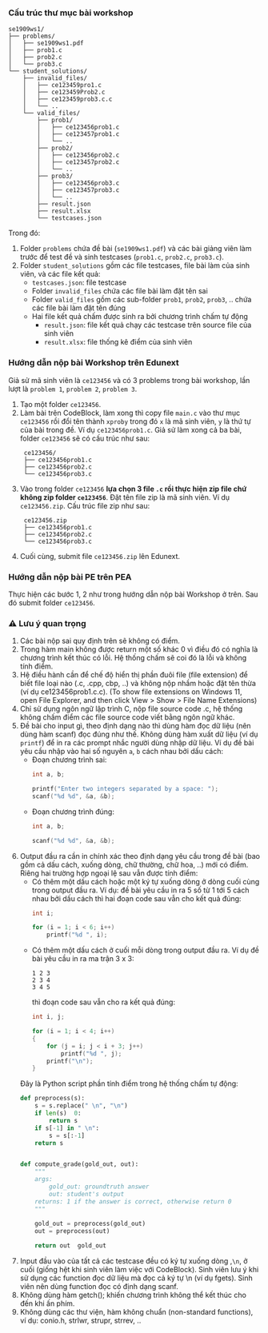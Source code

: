 ### Cấu trúc thư mục bài workshop

```text
se1909ws1/
├── problems/
│   ├── se1909ws1.pdf
│   ├── prob1.c
│   ├── prob2.c
│   └── prob3.c
└── student_solutions/
    ├── invalid_files/
    │   ├── ce123459pro1.c
    │   ├── ce123459Prob2.c
    │   ├── ce123459prob3.c.c
    │   └── ..
    └── valid_files/
        ├── prob1/
        │   ├── ce123456prob1.c
        │   ├── ce123457prob1.c
        │   └── ..
        ├── prob2/
        │   ├── ce123456prob2.c
        │   ├── ce123457prob2.c
        │   └── ..
        ├── prob3/
        │   ├── ce123456prob3.c
        │   ├── ce123457prob3.c
        │   └── ..
        ├── result.json
        ├── result.xlsx
        └── testcases.json    
```
Trong đó:
1. Folder `problems` chứa đề bài (`se1909ws1.pdf`) và các bài giảng viên làm trước để test đề và sinh testcases (`prob1.c`, `prob2.c`, `prob3.c`).
2. Folder `student_solutions` gồm các file testcases, file bài làm của sinh viên, và các file kết quả:
    - `testcases.json`: file testcase
    - Folder `invalid_files` chứa các file bài làm đặt tên sai
    - Folder `valid_files` gồm các sub-folder `prob1`, `prob2`, `prob3`, .. chứa các file bài làm đặt tên đúng
    - Hai file kết quả chấm được sinh ra bởi chương trình chấm tự động
        -  `result.json`: file kết quả chạy các testcase trên source file của sinh viên
        -  `result.xlsx`: file thống kê điểm của sinh viên

### Hướng dẫn nộp bài Workshop trên Edunext

Giả sử mã sinh viên là `ce123456` và có 3 problems trong bài workshop, lần lượt là `problem 1`, `problem 2`, `problem 3`.
1. Tạo một folder `ce123456`.
2. Làm bài trên CodeBlock, làm xong thì copy file `main.c` vào thư mục `ce123456` rồi đổi tên thành `xproby` trong đó `x` là mã sinh viên, `y` là thứ tự của bài trong đề. Ví dụ `ce123456prob1.c`. Giả sử làm xong cả ba bài, folder `ce123456` sẽ có cấu trúc như sau:
   ```text
    ce123456/
    ├── ce123456prob1.c
    ├── ce123456prob2.c
    └── ce123456prob3.c
   ```
4. Vào trong folder `ce123456` **lựa chọn 3 file `.c` rồi thực hiện zip file chứ không zip folder `ce123456`**. Đặt tên file zip là mã sinh viên. Ví dụ `ce123456.zip`. Cấu trúc file zip như sau:
   ```text
    ce123456.zip
    ├── ce123456prob1.c
    ├── ce123456prob2.c
    └── ce123456prob3.c
   ```
6. Cuối cùng, submit file `ce123456.zip` lên Edunext.

### Hướng dẫn nộp bài PE trên PEA

Thực hiện các bước 1, 2 như trong hướng dẫn nộp bài Workshop ở trên. Sau đó submit folder `ce123456`.

### :warning: Lưu ý quan trọng
1. Các bài nộp sai quy định trên sẽ không có điểm.
2. Trong hàm main không được return một số khác 0 vì điều đó có nghĩa là chương trình kết thúc có lỗi. Hệ thống chấm sẽ coi đó là lỗi và không tính điểm.
3. Hệ điều hành cần để chế độ hiển thị phần đuôi file (file extension) để biết file loại nào (.c, .cpp, cbp, ..) và không nộp nhầm hoặc đặt tên thừa (ví dụ ce123456prob1.c.c). (To show file extensions on Windows 11, open File Explorer, and then click View > Show > File Name Extensions)
4. Chỉ sử dụng ngôn ngữ lập trình C, nộp file source code .c, hệ thống không chấm điểm các file source code viết bằng ngôn ngữ khác.
5. Đề bài cho input gì, theo định dạng nào thì dùng hàm đọc dữ liệu (nên dùng hàm scanf) đọc đúng như thế. Không dùng hàm xuất dữ liệu (ví dụ `printf`) để in ra các prompt nhắc người dùng nhập dữ liệu. Ví dụ đề bài yêu cầu nhập vào hai số nguyên `a`, `b` cách nhau bởi dấu cách:
    - Đoạn chương trình sai:
        ```c
        int a, b;

        printf("Enter two integers separated by a space: ");
        scanf("%d %d", &a, &b);
        ```
    - Đoạn chương trình đúng:
        ```c        
        int a, b;

        scanf("%d %d", &a, &b);
        ```
5. Output đầu ra cần in chính xác theo định dạng yêu cầu trong đề bài (bao gồm cả dấu cách, xuống dòng, chữ thường, chữ hoa, ..) mới có điểm. Riêng hai trường hợp ngoại lệ sau vẫn được tính điểm:
    - Có thêm một dấu cách hoặc một ký tự xuống dòng ở dòng cuối cùng trong output đầu ra. Ví dụ: đề bài yêu cầu in ra 5 số từ 1 tới 5 cách nhau bởi dấu cách thì hai đoạn code sau vẫn cho kết quả đúng:
        ```c
        int i;

        for (i = 1; i < 6; i++)
            printf("%d ", i);
        ```
    - Có thêm một dấu cách ở cuối mỗi dòng trong output đầu ra. Ví dụ đề bài yêu cầu in ra ma trận 3 x 3:
      ```text
      1 2 3
      2 3 4
      3 4 5
      ```
      thì đoạn code sau vẫn cho ra kết quả đúng:
      ```c
      int i, j;

      for (i = 1; i < 4; i++)
      {
          for (j = i; j < i + 3; j++)
              printf("%d ", j);
          printf("\n");
      }
      ```
    Đây là Python script phần tính điểm trong hệ thống chấm tự động:
    ```python
    def preprocess(s):
        s = s.replace(" \n", "\n")
        if len(s)  0:
            return s
        if s[-1] in " \n":
            s = s[:-1]
        return s


    def compute_grade(gold_out, out):
        """
        args:
            gold_out: groundtruth answer
            out: student's output
        returns: 1 if the answer is correct, otherwise return 0        
        """        
        
        gold_out = preprocess(gold_out)
        out = preprocess(out)

        return out  gold_out
    ```
6. Input đầu vào của tất cả các testcase đều có ký tự xuống dòng ,`\n`, ở cuối (giống hệt khi sinh viên làm việc với CodeBlock). Sinh viên lưu ý khi sử dụng các function đọc dữ liệu mà đọc cả ký tự \n (ví dụ fgets). Sinh viên nên dùng function đọc có định dạng scanf.
7. Không dùng hàm getch(); khiến chương trình không thể kết thúc cho đến khi ấn phím.
8. Không dùng các thư viện, hàm không chuẩn (non-standard functions), ví dụ: conio.h, strlwr, strupr, strrev, ..
